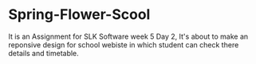 # Spring-Flower-Scool
It is an Assignment for SLK Software week 5 Day 2, It's about to make an reponsive design for school webiste in which student can check there details and timetable.

